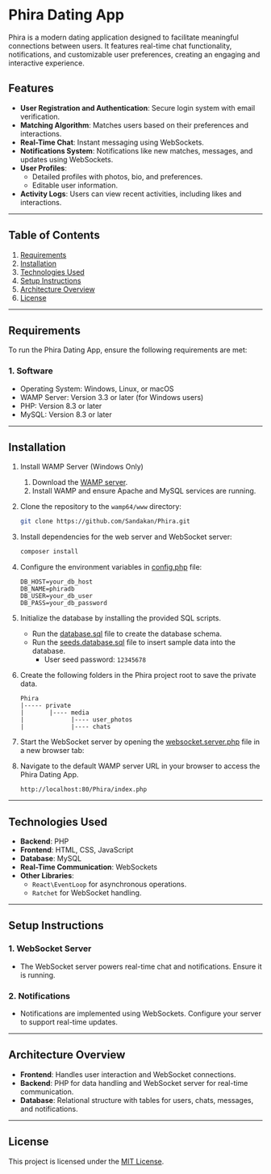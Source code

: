 # Phira Dating App

Phira is a modern dating application designed to facilitate meaningful connections between users. It features real-time
chat functionality, notifications, and customizable user preferences, creating an engaging and interactive experience.

## Features

- **User Registration and Authentication**: Secure login system with email verification.
- **Matching Algorithm**: Matches users based on their preferences and interactions.
- **Real-Time Chat**: Instant messaging using WebSockets.
- **Notifications System**: Notifications like new matches, messages, and updates using WebSockets.
- **User Profiles**:
  - Detailed profiles with photos, bio, and preferences.
  - Editable user information.
- **Activity Logs**: Users can view recent activities, including likes and interactions.

---

## Table of Contents

1. [Requirements](#requirements)
2. [Installation](#installation)
3. [Technologies Used](#technologies-used)
4. [Setup Instructions](#setup-instructions)
5. [Architecture Overview](#architecture-overview)
6. [License](#license)

---

## Requirements

To run the Phira Dating App, ensure the following requirements are met:

### 1. Software

- Operating System: Windows, Linux, or macOS
- WAMP Server: Version 3.3 or later (for Windows users)
- PHP: Version 8.3 or later
- MySQL: Version 8.3 or later

---

## Installation

1. Install WAMP Server (Windows Only)

   1. Download the [WAMP server](https://www.wampserver.com/en/).
   2. Install WAMP and ensure Apache and MySQL services are running.

2. Clone the repository to the `wamp64/www` directory:
   ```bash
   git clone https://github.com/Sandakan/Phira.git
   ```
3. Install dependencies for the web server and WebSocket server:
   ```bash
   composer install
   ```
4. Configure the environment variables in [config.php](config.php) file:

   ```
   DB_HOST=your_db_host
   DB_NAME=phiradb
   DB_USER=your_db_user
   DB_PASS=your_db_password
   ```

5. Initialize the database by installing the provided SQL scripts.

   - Run the [database.sql](database.sql) file to create the database schema.
   - Run the [seeds.database.sql](seeds.database.sql) file to insert sample data into the database.
     - User seed password: `12345678`

6. Create the following folders in the Phira project root to save the private data.

   ```
   Phira
   |----- private
   |       |---- media
   |             |---- user_photos
   |             |---- chats
   ```

7. Start the WebSocket server by opening the [websocket.server.php](server/websocket.server.php) file in a new browser
   tab:

8. Navigate to the default WAMP server URL in your browser to access the Phira Dating App.
   ```
   http://localhost:80/Phira/index.php
   ```

---

## Technologies Used

- **Backend**: PHP
- **Frontend**: HTML, CSS, JavaScript
- **Database**: MySQL
- **Real-Time Communication**: WebSockets
- **Other Libraries**:
  - `React\EventLoop` for asynchronous operations.
  - `Ratchet` for WebSocket handling.

---

## Setup Instructions

### 1. WebSocket Server

- The WebSocket server powers real-time chat and notifications. Ensure it is running.

### 2. Notifications

- Notifications are implemented using WebSockets. Configure your server to support real-time updates.

---

## Architecture Overview

- **Frontend**: Handles user interaction and WebSocket connections.
- **Backend**: PHP for data handling and WebSocket server for real-time communication.
- **Database**: Relational structure with tables for users, chats, messages, and notifications.

---

## License

This project is licensed under the [MIT License](LICENSE).
